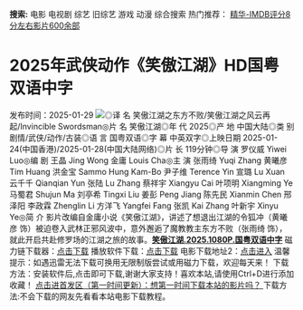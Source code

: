 **搜索:** 电影 电视剧 综艺 旧综艺 游戏 动漫 综合搜索 热门推荐： [精华-IMDB评分8分左右影片600余部](https://www.dytt8.com/html/gndy/jddy/20160320/50510.html)
# 2025年武侠动作《笑傲江湖》HD国粤双语中字
发布时间：2025-01-29 
![](https://img9.doubanio.com/view/photo/l_ratio_poster/public/p2917380859.jpg)◎译 名 笑傲江湖之东方不败/笑傲江湖之风云再起/Invincible Swordsman◎片 名 笑傲江湖◎年 代 2025◎产 地 中国大陆◎类 别 剧情/武侠/动作/古装◎语 言 国粤双语◎字 幕 中英双字◎上映日期 2025-01-24(中国香港)/2025-01-28(中国大陆网络)◎片 长 119分钟◎导 演 罗仪威 Yiwei Luo◎编 剧 王晶 Jing Wong 金庸 Louis Cha◎主 演 张雨绮 Yuqi Zhang 黄曦彦 Tim Huang 洪金宝 Sammo Hung Kam-Bo 尹子维 Terence Yin 宣璐 Lu Xuan 云千千 Qianqian Yun 张陆 Lu Zhang 蔡祥宇 Xiangyu Cai 叶项明 Xiangming Ye 马蜀君 Shujun Ma 刘亭希 Tingxi Liu 姜彭 Peng Jiang 陈先民 Xianmin Chen 邢泽阳 李政霖 Zhenglin Li 方洋飞 Yangfei Fang 张凯 Kai Zhang 叶新宇 Xinyu Ye◎简 介 影片改编自金庸小说《笑傲江湖》，讲述了想退出江湖的令狐冲（黄曦彦 饰）被迫卷入武林正邪风波中，意外邂逅了魔教教主东方不败（张雨绮 饰），就此开启共赴修罗场的江湖之旅的故事。[**笑傲江湖.2025.1080P.国粤双语中字**](magnet:?xt=urn:btih:91748dd92ef8c10ce4c234407af51d4112fe6f75&dn=%e9%98%b3%e5%85%89%e7%94%b5%e5%bd%b1dygod.org.%e7%ac%91%e5%82%b2%e6%b1%9f%e6%b9%96.2025.1080P.%e5%9b%bd%e7%b2%a4%e5%8f%8c%e8%af%ad%e4%b8%ad%e5%ad%97.mkv&tr=udp%3a%2f%2ftracker.opentrackr.org%3a1337%2fannounce&tr=udp%3a%2f%2fexodus.desync.com%3a6969%2fannounce) 磁力链下载器：[点击下载](https://dygod.org/js/bt.htm "qBittorrent") 播放软件下载：[点击下载](https://dygod.org/js/player.htm "PotPlayer") 电影下载地址2：[点击进入](https://dygod.org/ "阳光电影") 温馨提示：如遇迅雷无法下载可换用无限制版尝试或用磁力下载，欢迎每天来！  下载方法：安装软件后,点击即可下载,谢谢大家支持！喜欢本站,请使用Ctrl+D进行添加收藏！ [点击进首发区（第一时间更新）：想第一时间下载本站的影片吗？ ](https://www.ygdy8.net/)下载方法:不会下载的网友先看看本站电影下载教程。